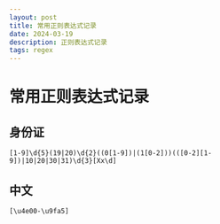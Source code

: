 ```yaml
---
layout: post
title: 常用正则表达式记录
date: 2024-03-19
description: 正则表达式记录
tags: regex
---
```


# 常用正则表达式记录

## 身份证

```regex
[1-9]\d{5}(19|20)\d{2}((0[1-9])|(1[0-2]))(([0-2][1-9])|10|20|30|31)\d{3}[Xx\d]
```

## 中文

```txt
[\u4e00-\u9fa5]
```
